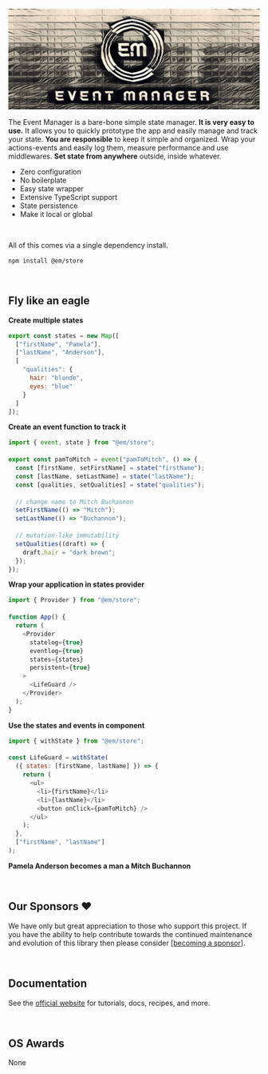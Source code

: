 ![alt text](https://raw.githubusercontent.com/nikolamar/em/master/.assets/em.png)

<p>The Event Manager is a bare-bone simple state manager. <strong>It is very easy to use.</strong> It allows you to quickly prototype the app and easily manage and track your state. <strong>You are responsible</strong> to keep it simple and organized. Wrap your actions-events and easily log them, measure performance and use middlewares. <strong>Set state from anywhere</strong> outside, inside whatever.</p>

<ul>
  <li>Zero configuration</li>
  <li>No boilerplate</li>
  <li>Easy state wrapper</li>
  <li>Extensive TypeScript support</li>
  <li>State persistence</li>
  <li>Make it local or global</li>
</ul>

<p>&nbsp;</p>

All of this comes via a single dependency install.

```
npm install @em/store
```

<p>&nbsp;</p>

## Fly like an eagle

**Create multiple states**

```javascript
export const states = new Map([
  ["firstName", "Pamela"],
  ["lastName", "Anderson"],
  [
    "qualities": {
      hair: "blonde",
      eyes: "blue" 
    }
  ]
]);
```

**Create an event function to track it**

```javascript
import { event, state } from "@em/store";

export const pamToMitch = event("pamToMitch", () => {
  const [firstName, setFirstName] = state("firstName");
  const [lastName, setLastName] = state("lastName");
  const [qualities, setQualities] = state("qualities");

  // change name to Mitch Buchannon
  setFirstName(() => "Mitch");
  setLastName(() => "Buchannon");

  // mutation-like immutability
  setQualities((draft) => {
    draft.hair = "dark brown";
  });
});
```

**Wrap your application in states provider**

```javascript
import { Provider } from "@em/store";

function App() {
  return (
    <Provider
      statelog={true}
      eventlog={true}
      states={states}
      persistent={true}
    >
      <LifeGuard />
    </Provider>
  );
}
```

**Use the states and events in component**

```javascript
import { withState } from "@em/store";

const LifeGuard = withState(
  ({ states: [firstName, lastName] }) => {
    return (
      <ul>
        <li>{firstName}</li>
        <li>{lastName}</li>
        <button onClick={pamToMitch} />
      </ul>
    );
  },
  ["firstName", "lastName"]
);
```

**Pamela Anderson becomes a man a Mitch Buchannon**

<p>&nbsp;</p>

## Our Sponsors ❤️

We have only but great appreciation to those who support this project. If you
have the ability to help contribute towards the continued maintenance and
evolution of this library then please consider
[[becoming a sponsor](https://github.com/nikolamar/em)].

<p>&nbsp;</p>

## Documentation

See the [official website](https://github.com/nikolamar/em) for tutorials, docs, recipes,
and more.

<p>&nbsp;</p>

## OS Awards

None
